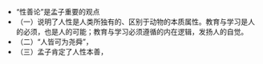 - “性善论”是孟子重要的观点
- （一）说明了人性是人类所独有的、区别于动物的本质属性。教育与学习是人的必须，也是人的可能；教育与学习必须遵循的内在逻辑，发扬人的自觉。
- （二）“人皆可为尧舜”，
- （三）孟子肯定了人性本善，